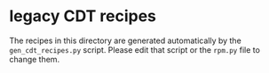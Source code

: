 # legacy CDT recipes

The recipes in this directory are generated automatically by the
`gen_cdt_recipes.py` script. Please edit that script or the `rpm.py`
file to change them.
